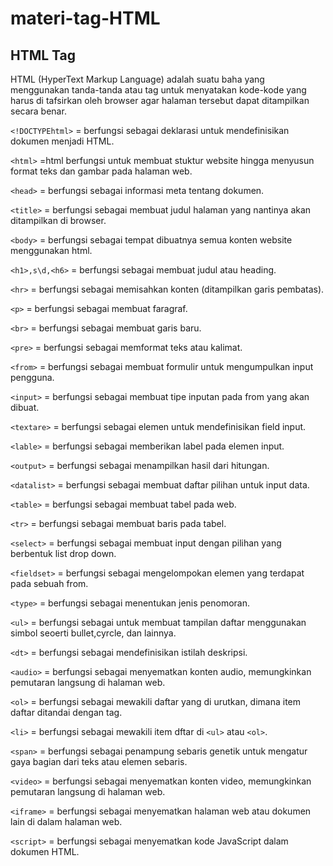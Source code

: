 # materi-tag-HTML
## HTML Tag
HTML (HyperText Markup Language) adalah suatu baha yang menggunakan tanda-tanda atau tag untuk menyatakan kode-kode yang harus di tafsirkan oleh browser agar halaman tersebut dapat ditampilkan secara benar.

`<!DOCTYPEhtml>` = berfungsi sebagai deklarasi untuk mendefinisikan dokumen menjadi HTML.

`<html>` =html berfungsi untuk membuat stuktur website hingga menyusun format teks dan gambar pada halaman web.

`<head>` =  berfungsi sebagai informasi meta tentang dokumen.

`<title>` = berfungsi sebagai membuat judul halaman yang nantinya akan ditampilkan di browser.

`<body>` = berfungsi sebagai tempat dibuatnya semua konten website menggunakan html.

`<h1>,s\d,<h6>` = berfungsi sebagai membuat judul atau heading.

`<hr>` = berfungsi sebagai memisahkan konten (ditampilkan garis pembatas).

`<p>` = berfungsi sebagai membuat faragraf.

`<br>` = berfungsi sebagai membuat garis baru.

`<pre>` = berfungsi sebagai memformat teks atau kalimat.

`<from>` = berfungsi sebagai membuat formulir untuk mengumpulkan input pengguna.

`<input>` = berfungsi sebagai membuat tipe inputan pada from yang akan dibuat.

`<textare>` = berfungsi sebagai elemen untuk mendefinisikan field input.

`<lable>` = berfungsi sebagai memberikan label pada elemen input.

`<output>` = berfungsi sebagai menampilkan hasil dari hitungan.

`<datalist>` = berfungsi sebagai membuat daftar pilihan untuk input data.

`<table>` = berfungsi sebagai membuat tabel pada web.

`<tr>` = berfungsi sebagai membuat baris pada tabel.

`<select>` = berfungsi sebagai membuat input dengan pilihan yang berbentuk list drop down.

`<fieldset>` = berfungsi sebagai mengelompokan elemen yang terdapat pada sebuah from.

`<type>` = berfungsi sebagai menentukan jenis penomoran.

`<ul>` = berfungsi sebagai untuk membuat tampilan daftar menggunakan simbol seoerti bullet,cyrcle, dan lainnya.

`<dt>` = berfungsi sebagai mendefinisikan istilah deskripsi.

`<audio>` = berfungsi sebagai menyematkan konten audio, memungkinkan pemutaran langsung di halaman web.

`<ol>` = berfungsi sebagai mewakili daftar yang di urutkan, dimana item daftar ditandai dengan <il>tag.

`<li>` = berfungsi sebagai mewakili item dftar di `<ul>` atau `<ol>`.

`<span>` = berfungsi sebagai penampung sebaris genetik untuk mengatur gaya bagian dari teks atau elemen sebaris.

`<video>` = berfungsi sebagai menyematkan konten video, memungkinkan pemutaran langsung di halaman web.

`<iframe>` = berfungsi sebagai menyematkan halaman web atau dokumen lain di dalam halaman web.

`<script>` = berfungsi sebagai menyematkan kode JavaScript dalam dokumen HTML.
